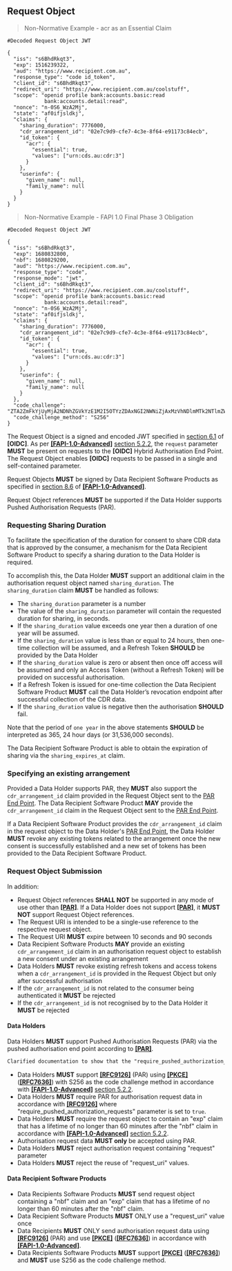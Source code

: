 ## Request Object

> Non-Normative Example - acr as an Essential Claim

```
#Decoded Request Object JWT

{
  "iss": "s6BhdRkqt3",
  "exp": 1516239322,
  "aud": "https://www.recipient.com.au",
  "response_type": "code id_token",
  "client_id": "s6BhdRkqt3",
  "redirect_uri": "https://www.recipient.com.au/coolstuff",
  "scope": "openid profile bank:accounts.basic:read
            bank:accounts.detail:read",
  "nonce": "n-0S6_WzA2Mj",
  "state": "af0ifjsldkj",
  "claims": {
    "sharing_duration": 7776000,
    "cdr_arrangement_id": "02e7c9d9-cfe7-4c3e-8f64-e91173c84ecb",
    "id_token": {
      "acr": {
        "essential": true,
        "values": ["urn:cds.au:cdr:3"]
      }
    },
    "userinfo": {
      "given_name": null,
      "family_name": null
    }
  }
}
```

> Non-Normative Example - FAPI 1.0 Final Phase 3 Obligation  

```
#Decoded Request Object JWT

{
  "iss": "s6BhdRkqt3",
  "exp": 1680832800,
  "nbf": 1680829200,
  "aud": "https://www.recipient.com.au",
  "response_type": "code",
  "response_mode": "jwt",
  "client_id": "s6BhdRkqt3",
  "redirect_uri": "https://www.recipient.com.au/coolstuff",
  "scope": "openid profile bank:accounts.basic:read
            bank:accounts.detail:read",
  "nonce": "n-0S6_WzA2Mj",
  "state": "af0ifjsldkj",
  "claims": {
    "sharing_duration": 7776000,
    "cdr_arrangement_id": "02e7c9d9-cfe7-4c3e-8f64-e91173c84ecb",
    "id_token": {
      "acr": {
        "essential": true,
        "values": ["urn:cds.au:cdr:3"]
      }
    },
    "userinfo": {
      "given_name": null,
      "family_name": null
    }
  },
  "code_challenge": "ZTA2ZmFkYjUyMjA2NDNhZGVkYzE1M2I5OTYzZDAxNGI2NWNiZjAxMzVhNDlmMTk2NTlmZWE0OWVhOTQxZjhmZg==",
  "code_challenge_method": "S256"
}
```

The Request Object is a signed and encoded JWT specified in [section 6.1](https://openid.net/specs/openid-connect-core-1_0.html#RequestObject) of **[OIDC]**.  As per **[[FAPI-1.0-Advanced]](#nref-FAPI-1-0-Advanced)** [section 5.2.2](https://openid.net/specs/openid-financial-api-part-2-1_0.html#authorization-server), the `request` parameter **MUST** be present on requests to the **[OIDC]** Hybrid Authorisation End Point. The Request Object enables **[OIDC]** requests to be passed in a single and self-contained parameter.

Request Objects **MUST** be signed by Data Recipient Software Products as specified in [section 8.6](https://openid.net/specs/openid-financial-api-part-2-1_0.html#algorithm-considerations) of **[[FAPI-1.0-Advanced]](#nref-FAPI-1-0-Advanced)**.

Request Object references **MUST** be supported if the Data Holder supports Pushed Authorisation Requests (PAR).

### Requesting Sharing Duration
To facilitate the specification of the duration for consent to share CDR data that is approved by the consumer, a mechanism for the Data Recipient Software Product to specify a sharing duration to the Data Holder is required.

To accomplish this, the Data Holder **MUST** support an additional claim in the authorisation request object named `sharing_duration`.  The `sharing_duration` claim **MUST** be handled as follows:

- The `sharing_duration` parameter is a number
- The value of the `sharing_duration` parameter will contain the requested duration for sharing, in seconds.
- If the `sharing_duration` value exceeds one year then a duration of one year will be assumed.
-	If the `sharing_duration` value is less than or equal to 24 hours, then one-time collection will be assumed, and a Refresh Token **SHOULD** be provided by the Data Holder
- If the `sharing_duration` value is zero or absent then once off access will be assumed and only an Access Token (without a Refresh Token) will be provided on successful authorisation.
-	If a Refresh Token is issued for one-time collection the Data Recipient Software Product **MUST** call the Data Holder’s revocation endpoint after successful collection of the CDR data.
- If the `sharing_duration` value is negative then the authorisation **SHOULD** fail.

Note that the period of `one year` in the above statements **SHOULD** be interpreted as 365, 24 hour days (or 31,536,000 seconds).

The Data Recipient Software Product is able to obtain the expiration of sharing via the `sharing_expires_at` claim.

### Specifying an existing arrangement
Provided a Data Holder supports PAR, they **MUST** also support the ``cdr_arrangement_id`` claim provided in the Request Object sent to the [PAR End Point](#pushed-authorisation-end-point). The Data Recipient Software Product **MAY** provide the ``cdr_arrangement_id`` claim in the Request Object sent to the [PAR End Point](#pushed-authorisation-end-point).

If a Data Recipient Software Product provides the ``cdr_arrangement_id`` claim in the request object to the Data Holder's [PAR End Point](#pushed-authorisation-end-point), the Data Holder **MUST** revoke any existing tokens related to the arrangement once the new consent is successfully established and a new set of tokens has been provided to the Data Recipient Software Product.


### Request Object Submission

In addition:

* Request Object references **SHALL NOT** be supported in any mode of use other than **[[PAR]](#nref-PAR)**. If a Data Holder does not support **[[PAR]](#nref-PAR)**, it **MUST NOT** support Request Object references.
*	The Request URI is intended to be a single-use reference to the respective request object.
* The Request URI **MUST** expire between 10 seconds and 90 seconds
* Data Recipient Software Products **MAY** provide an existing ``cdr_arrangement_id`` claim in an authorisation request object to establish a new consent under an existing arrangement
* Data Holders **MUST** revoke existing refresh tokens and access tokens when a ``cdr_arrangement_id`` is provided in the Request Object but only after successful authorisation
* If the ``cdr_arrangement_id`` is not related to the consumer being authenticated it **MUST** be rejected
* If the ``cdr_arrangement_id`` is not recognised by to the Data Holder it **MUST** be rejected

<h4 id="security-profile_request-object_data-holders">Data Holders</h4>

Data Holders **MUST** support Pushed Authorisation Requests (PAR) via the pushed authorisation end point according to **[[PAR]](#nref-PAR)**.

```diff
Clarified documentation to show that the "require_pushed_authorization_requests" parameter should be a Boolean `true`
```

* Data Holders **MUST** support **[[RFC9126]](#nref-RFC9126)** (PAR) using **[[PKCE]](#nref-PKCE)** (**[[RFC7636]](#nref-RFC7636)**) with S256 as the code challenge method in accordance with **[[FAPI-1.0-Advanced]](#nref-FAPI-1-0-Advanced)** [section 5.2.2](https://openid.net/specs/openid-financial-api-part-2-1_0.html#authorization-server).
*	Data Holders **MUST** require PAR for authorisation request data in accordance with **[[RFC9126]](#nref-RFC9126)** where "require_pushed_authorization_requests" parameter is set to `true`.
*	Data Holders **MUST** require the request object to contain an "exp" claim that has a lifetime of no longer than 60 minutes after the "nbf" claim in accordance with **[[FAPI-1.0-Advanced]](#nref-FAPI-1-0-Advanced)** [section 5.2.2](https://openid.net/specs/openid-financial-api-part-2-1_0.html#authorization-server).
* Authorisation request data **MUST only** be accepted using PAR.
* Data Holders **MUST** reject authorisation request containing "request" parameter
*	Data Holders **MUST** reject the reuse of "request_uri" values.

<h4 id="security-profile_request-object_data-recipient-software-products">Data Recipient Software Products</h4>

*	Data Recipients Software Products **MUST** send request object containing a "nbf" claim and an "exp" claim that has a lifetime of no longer than 60 minutes after the "nbf" claim.
* Data Recipient Software Products **MUST** ONLY use a "request_uri" value once
* Data Recipients **MUST** ONLY send authorisation request data using **[[RFC9126]](#nref-RFC9126)** (PAR) and use **[[PKCE]](#nref-PKCE)** (**[[RFC7636]](#nref-RFC7636)**) in accordance with **[[FAPI-1.0-Advanced]](#nref-FAPI-1-0-Advanced)**.
*	Data Recipients Software Products **MUST** support **[[PKCE]](#nref-PKCE)** (**[[RFC7636]](#nref-RFC7636)**) and **MUST** use S256 as the code challenge method.
